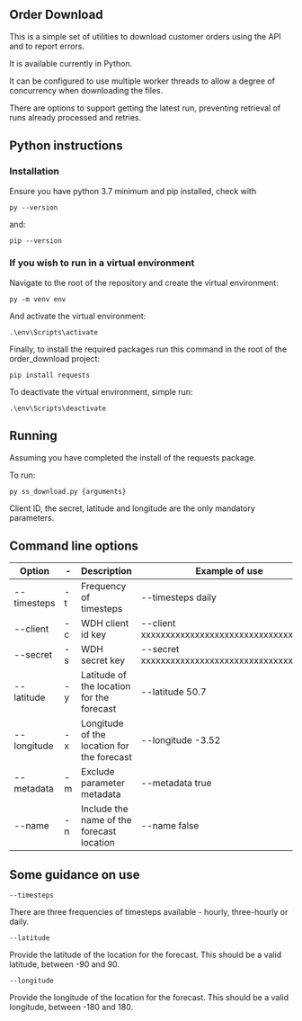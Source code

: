 ## Order Download

This is a simple set of utilities to download customer orders using the API and to report errors.

It is available currently in Python.

It can be configured to use multiple worker threads to allow a degree of concurrency when downloading the files.

There are options to support getting the latest run, preventing retrieval of runs already processed and retries.

## Python instructions

### Installation

Ensure you have python 3.7 minimum and pip installed, check with
```
py --version
```
and:

```
pip --version
```

### If you wish to run in a virtual environment

Navigate to the root of the repository and create the virtual environment:
```
py -m venv env
```
And activate the virtual environment:

```
.\env\Scripts\activate
```

Finally, to install the required packages run this command in the root of the order_download project:
```
pip install requests
```

To deactivate the virtual environment, simple run:
```
.\env\Scripts\deactivate
```

## Running

Assuming you have completed the install of the requests package.

To run:
```
py ss_download.py {arguments}
```
Client ID, the secret, latitude and longitude are the only mandatory parameters.

## Command line options

| Option           | - | Description                           | Example of use                                                    | Default |
| ---------------- | - |--------------------------------- | ---------------------------------------------------------------|-------- |
| --timesteps      | -t| Frequency of timesteps            | --timesteps daily| hourly         |  
| --client         | -c| WDH client id key                 | --client xxxxxxxxxxxxxxxxxxxxxxxxxxxxxxxxxxxx    |         |  
| --secret         | -s| WDH secret key                    | --secret xxxxxxxxxxxxxxxxxxxxxxxxxxxxxxxxxxxx    |         |  
| --latitude       | -y| Latitude of the location for the forecast  | --latitude 50.7                  |         |  
| --longitude      | -x| Longitude of the location for the forecast         | --longitude -3.52                            | 0,6,12,18 |  
| --metadata        | -m| Exclude parameter metadata         | --metadata true                                       | False       |  
| --name           | -n| Include the name of the forecast location   | --name false                                            | True   | 

## Some guidance on use

```
--timesteps 
```

There are three frequencies of timesteps available - hourly, three-hourly or daily.

```
--latitude
```

Provide the latitude of the location for the forecast. This should be a valid latitude, between -90 and 90. 

```
--longitude
```

Provide the longitude of the location for the forecast. This should be a valid longitude, between -180 and 180. 


